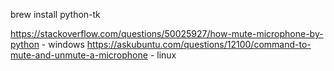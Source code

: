 brew install python-tk



https://stackoverflow.com/questions/50025927/how-mute-microphone-by-python - windows
https://askubuntu.com/questions/12100/command-to-mute-and-unmute-a-microphone - linux